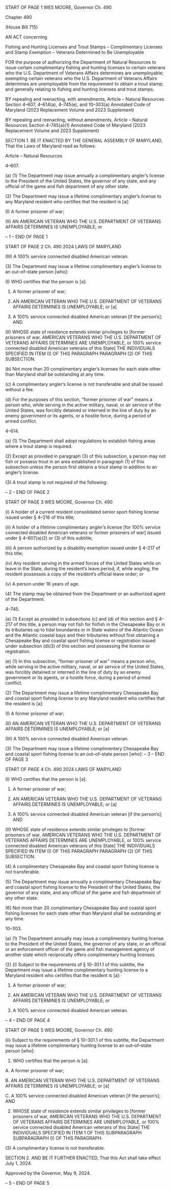 START OF PAGE 1
WES MOORE, Governor Ch. 490

Chapter 490

(House Bill 715)

AN ACT concerning

Fishing and Hunting Licenses and Trout Stamps – Complimentary Licenses and
Stamp Exemption – Veterans Determined to Be Unemployable

FOR the purpose of authorizing the Department of Natural Resources to issue certain
complimentary fishing and hunting licenses to certain veterans who the U.S.
Department of Veterans Affairs determines are unemployable; exempting certain
veterans who the U.S. Department of Veterans Affairs determines are unemployable
from the requirement to obtain a trout stamp; and generally relating to fishing and
hunting licenses and trout stamps.

BY repealing and reenacting, with amendments,
Article – Natural Resources
Section 4–607, 4–614(a), 4–745(e), and 10–303(a)
Annotated Code of Maryland
(2023 Replacement Volume and 2023 Supplement)

BY repealing and reenacting, without amendments,
Article – Natural Resources
Section 4–745(a)(1)
Annotated Code of Maryland
(2023 Replacement Volume and 2023 Supplement)

SECTION 1. BE IT ENACTED BY THE GENERAL ASSEMBLY OF MARYLAND,
That the Laws of Maryland read as follows:

Article – Natural Resources

4–607.

(a) (1) The Department may issue annually a complimentary angler’s license
to the President of the United States, the governor of any state, and any official of the game
and fish department of any other state.

(2) The Department may issue a lifetime complimentary angler’s license to
any Maryland resident who certifies that the resident is [a]:

(I) A former prisoner of war;

(II) AN AMERICAN VETERAN WHO THE U.S. DEPARTMENT OF
VETERANS AFFAIRS DETERMINES IS UNEMPLOYABLE; or

– 1 –
END OF PAGE 1

START OF PAGE 2
Ch. 490 2024 LAWS OF MARYLAND

(III) A 100% service connected disabled American veteran.

(3) The Department may issue a lifetime complimentary angler’s license to
an out–of–state person [who]:

(I) WHO certifies that the person is [a]:

1. A former prisoner of war;

2. AN AMERICAN VETERAN WHO THE U.S. DEPARTMENT
OF VETERANS AFFAIRS DETERMINES IS UNEMPLOYABLE; or [a]

3. A 100% service connected disabled American veteran [if
the person’s]; AND

(II) WHOSE state of residence extends similar privileges to [former
prisoners of war, AMERICAN VETERANS WHO THE U.S. DEPARTMENT OF VETERANS
AFFAIRS DETERMINES ARE UNEMPLOYABLE, or 100% service connected disabled
American veterans of this State] THE INDIVIDUALS SPECIFIED IN ITEM (I) OF THIS
PARAGRAPH PARAGRAPH (2) OF THIS SUBSECTION.

(b) Not more than 20 complimentary angler’s licenses for each state other than
Maryland shall be outstanding at any time.

(c) A complimentary angler’s license is not transferable and shall be issued
without a fee.

(d) For the purposes of this section, “former prisoner of war” means a person who,
while serving in the active military, naval, or air service of the United States, was forcibly
detained or interned in the line of duty by an enemy government or its agents, or a hostile
force, during a period of armed conflict.

4–614.

(a) (1) The Department shall adopt regulations to establish fishing areas
where a trout stamp is required.

(2) Except as provided in paragraph (3) of this subsection, a person may
not fish or possess trout in an area established in paragraph (1) of this subsection unless
the person first obtains a trout stamp in addition to an angler’s license.

(3) A trout stamp is not required of the following:

– 2 –
END OF PAGE 2

START OF PAGE 3
WES MOORE, Governor Ch. 490

(i) A holder of a current resident consolidated senior sport fishing
license issued under § 4–216 of this title;

(ii) A holder of a lifetime complimentary angler’s license [for 100%
service connected disabled American veterans or former prisoners of war] issued under §
4–607(a)(2) or (3) of this subtitle;

(iii) A person authorized by a disability exemption issued under §
4–217 of this title;

(iv) Any resident serving in the armed forces of the United States
while on leave in the State, during the resident’s leave period, if, while angling, the resident
possesses a copy of the resident’s official leave order; or

(v) A person under 16 years of age.

(4) The stamp may be obtained from the Department or an authorized
agent of the Department.

4–745.

(a) (1) Except as provided in subsections (c) and (d) of this section and § 4–217
of this title, a person may not fish for finfish in the Chesapeake Bay or in its tributaries up
to tidal boundaries or in State waters of the Atlantic Ocean and the Atlantic coastal bays
and their tributaries without first obtaining a Chesapeake Bay and coastal sport fishing
license or registration issued under subsection (d)(3) of this section and possessing the
license or registration.

(e) (1) In this subsection, “former prisoner of war” means a person who, while
serving in the active military, naval, or air service of the United States, was forcibly
detained or interned in the line of duty by an enemy government or its agents, or a hostile
force, during a period of armed conflict.

(2) The Department may issue a lifetime complimentary Chesapeake Bay
and coastal sport fishing license to any Maryland resident who certifies that the resident
is [a]:

(I) A former prisoner of war;

(II) AN AMERICAN VETERAN WHO THE U.S. DEPARTMENT OF
VETERANS AFFAIRS DETERMINES IS UNEMPLOYABLE; or [a]

(III) A 100% service connected disabled American veteran.

(3) The Department may issue a lifetime complimentary Chesapeake Bay
and coastal sport fishing license to an out–of–state person [who]:
– 3 –
END OF PAGE 3

START OF PAGE 4
Ch. 490 2024 LAWS OF MARYLAND

(I) WHO certifies that the person is [a]:

1. A former prisoner of war;

2. AN AMERICAN VETERAN WHO THE U.S. DEPARTMENT
OF VETERANS AFFAIRS DETERMINES IS UNEMPLOYABLE; or [a]

3. A 100% service connected disabled American veteran [if
the person’s]; AND

(II) WHOSE state of residence extends similar privileges to [former
prisoners of war, AMERICAN VETERANS WHO THE U.S. DEPARTMENT OF VETERANS
AFFAIRS DETERMINES ARE UNEMPLOYABLE, or 100% service connected disabled
American veterans of this State] THE INDIVIDUALS SPECIFIED IN ITEM (I) OF THIS
PARAGRAPH PARAGRAPH (2) OF THIS SUBSECTION.

(4) A complimentary Chesapeake Bay and coastal sport fishing license is
not transferable.

(5) The Department may issue annually a complimentary Chesapeake Bay
and coastal sport fishing license to the President of the United States, the governor of any
state, and any official of the game and fish department of any other state.

(6) Not more than 20 complimentary Chesapeake Bay and coastal sport
fishing licenses for each state other than Maryland shall be outstanding at any time.

10–303.

(a) (1) The Department annually may issue a complimentary hunting license
to the President of the United States, the governor of any state, or an official or an
enforcement officer of the game and fish management agency of another state which
reciprocally offers complimentary hunting licenses.

(2) (i) Subject to the requirements of § 10–301.1 of this subtitle, the
Department may issue a lifetime complimentary hunting license to a Maryland resident
who certifies that the resident is [a]:

1. A former prisoner of war;

2. AN AMERICAN VETERAN WHO THE U.S. DEPARTMENT
OF VETERANS AFFAIRS DETERMINES IS UNEMPLOYABLE; or

3. A 100% service connected disabled American veteran.

– 4 –
END OF PAGE 4

START OF PAGE 5
WES MOORE, Governor Ch. 490

(ii) Subject to the requirements of § 10–301.1 of this subtitle, the
Department may issue a lifetime complimentary hunting license to an out–of–state person
[who]:

1. WHO certifies that the person is [a]:

A. A former prisoner of war;

B. AN AMERICAN VETERAN WHO THE U.S. DEPARTMENT
OF VETERANS AFFAIRS DETERMINES IS UNEMPLOYABLE; or [a]

C. A 100% service connected disabled American veteran [if
the person’s]; AND

2. WHOSE state of residence extends similar privileges to
[former prisoners of war, AMERICAN VETERANS WHO THE U.S. DEPARTMENT OF
VETERANS AFFAIRS DETERMINES ARE UNEMPLOYABLE, or 100% service connected
disabled American veterans of this State] THE INDIVIDUALS SPECIFIED IN ITEM 1 OF
THIS SUBPARAGRAPH SUBPARAGRAPH (I) OF THIS PARAGRAPH.

(3) A complimentary license is not transferable.

SECTION 2. AND BE IT FURTHER ENACTED, That this Act shall take effect July
1, 2024.

Approved by the Governor, May 9, 2024.

– 5 –
END OF PAGE 5